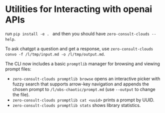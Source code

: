 # Utilities for Interacting with openai APIs 

run `pip install -e . ` and then you should have `zero-consult-clouds --help`. 

To ask chatgpt a question and get a response, use `zero-consult-clouds convo -f /l/tmp/input.md -o /l/tmp/output.md`.

The CLI now includes a basic `promptlib` manager for browsing and viewing prompt
files:

- `zero-consult-clouds promptlib browse` opens an interactive picker with fuzzy
  search that supports arrow-key navigation and appends the chosen prompt to
  `/l/obs-chaotic/prompt.md` (use `--output` to change the file).
- `zero-consult-clouds promptlib cat <uuid>` prints a prompt by UUID.
- `zero-consult-clouds promptlib stats` shows library statistics.

